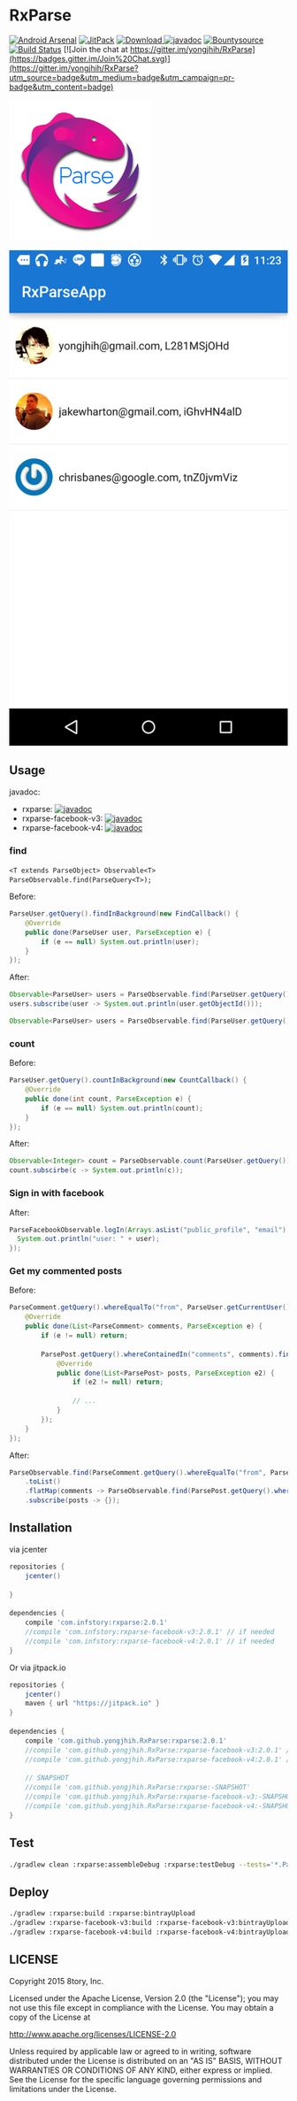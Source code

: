 # RxParse

[![Android Arsenal](https://img.shields.io/badge/Android%20Arsenal-RxParse-brightgreen.svg?style=flat)](http://android-arsenal.com/details/1/1670)
[![JitPack](https://img.shields.io/github/tag/yongjhih/RxParse.svg?label=JitPack)](https://jitpack.io/#yongjhih/RxParse)
[![Download](https://api.bintray.com/packages/yongjhih/maven/RxParse/images/download.svg) ](https://bintray.com/yongjhih/maven/RxParse/_latestVersion)
[![javadoc](https://img.shields.io/github/tag/yongjhih/RxParse.svg?label=javadoc)](https://jitpack.io/com/github/yongjhih/RxParse/rxparse/c3256ac553/javadoc/)
[![Bountysource](https://www.bountysource.com/badge/team?team_id=43965&style=bounties_posted)](https://www.bountysource.com/teams/8tory/bounties?utm_source=8tory&utm_medium=shield&utm_campaign=bounties_posted)
[![Build Status](https://travis-ci.org/yongjhih/RxParse.svg)](https://travis-ci.org/yongjhih/RxParse)
[![Join the chat at https://gitter.im/yongjhih/RxParse](https://badges.gitter.im/Join%20Chat.svg)](https://gitter.im/yongjhih/RxParse?utm_source=badge&utm_medium=badge&utm_campaign=pr-badge&utm_content=badge)
<!--[![javadoc.io](https://javadocio-badges.herokuapp.com/com.infstory/rxparse/badge.svg)](http://www.javadoc.io/doc/com.infstory/rxparse/)-->

[![rxparse.png](art/rxparse.png)](art/rxparse.png)

[![users.png](art/users.png)](art/users.png)

## Usage

javadoc:

* rxparse: [![javadoc](https://img.shields.io/github/tag/yongjhih/RxParse.svg?label=javadoc)](https://jitpack.io/com/github/yongjhih/RxParse/rxparse/c3256ac553/javadoc/)
* rxparse-facebook-v3: [![javadoc](https://img.shields.io/github/tag/yongjhih/RxParse.svg?label=javadoc)](https://jitpack.io/com/github/yongjhih/RxParse/rxparse-facebook-v3/c3256ac553/javadoc/)
* rxparse-facebook-v4: [![javadoc](https://img.shields.io/github/tag/yongjhih/RxParse.svg?label=javadoc)](https://jitpack.io/com/github/yongjhih/RxParse/rxparse-facebook-v4/c3256ac553/javadoc/)

<!--* rxparse: [![javadoc](https://img.shields.io/github/tag/yongjhih/RxParse.svg?label=javadoc)](https://jitpack.io/com/github/yongjhih/RxParse/rxparse/2.0.0/javadoc/)-->
<!--* rxparse-facebook-v3: [![javadoc](https://img.shields.io/github/tag/yongjhih/RxParse.svg?label=javadoc)](https://jitpack.io/com/github/yongjhih/RxParse/rxparse-facebook-v3/2.0.0/javadoc/)-->
<!--* rxparse-facebook-v4: [![javadoc](https://img.shields.io/github/tag/yongjhih/RxParse.svg?label=javadoc)](https://jitpack.io/com/github/yongjhih/RxParse/rxparse-facebook-v4/2.0.0/javadoc/)-->

<!--rxparse: [![javadoc.io](https://javadocio-badges.herokuapp.com/com.infstory/rxparse/badge.svg)](http://www.javadoc.io/doc/com.infstory/rxparse/)-->
<!--rxparse-facebook-v3 (ParseFacebookUtils v3): [![javadoc.io](https://javadocio-badges.herokuapp.com/com.infstory/rxparse-facebook-v3/badge.svg)](http://www.javadoc.io/doc/com.infstory/rxparse-facebook-v3/)-->
<!--rxparse-facebook-v4 (ParseFacebookUtils v4): [![javadoc.io](https://javadocio-badges.herokuapp.com/com.infstory/rxparse-facebook-v4/badge.svg)](http://www.javadoc.io/doc/com.infstory/rxparse-facebook-v4/)-->

### find

`<T extends ParseObject> Observable<T> ParseObservable.find(ParseQuery<T>);`

Before:

```java
ParseUser.getQuery().findInBackground(new FindCallback() {
    @Override
    public done(ParseUser user, ParseException e) {
        if (e == null) System.out.println(user);
    }
});
```

After:

```java
Observable<ParseUser> users = ParseObservable.find(ParseUser.getQuery());
users.subscribe(user -> System.out.println(user.getObjectId()));
```

```java
Observable<ParseUser> users = ParseObservable.find(ParseUser.getQuery().setLimit(1000));
```

### count


Before:

```java
ParseUser.getQuery().countInBackground(new CountCallback() {
    @Override
    public done(int count, ParseException e) {
        if (e == null) System.out.println(count);
    }
});
```

 After:

```java
Observable<Integer> count = ParseObservable.count(ParseUser.getQuery());
count.subscirbe(c -> System.out.println(c));
```

### Sign in with facebook

After:

```java
ParseFacebookObservable.logIn(Arrays.asList("public_profile", "email"), activity).subscribe(user -> {
  System.out.println("user: " + user);
});
```

### Get my commented posts

Before:

```java
ParseComment.getQuery().whereEqualTo("from", ParseUser.getCurrentUser()).findInBackground(new FindCallback<ParseComment> {
    @Override
    public done(List<ParseComment> comments, ParseException e) {
        if (e != null) return;

        ParsePost.getQuery().whereContainedIn("comments", comments).findInBackground(new FindCallback<ParsePost>() {
            @Override
            public done(List<ParsePost> posts, ParseException e2) {
                if (e2 != null) return;

                // ...
            }
        });
    }
});
```

After:

```java
ParseObservable.find(ParseComment.getQuery().whereEqualTo("from", ParseUser.getCurrentUser()))
    .toList()
    .flatMap(comments -> ParseObservable.find(ParsePost.getQuery().whereContainedIn("comments", comments)))
    .subscribe(posts -> {});
```

## Installation

via jcenter

```gradle
repositories {
    jcenter()

}

dependencies {
    compile 'com.infstory:rxparse:2.0.1'
    //compile 'com.infstory:rxparse-facebook-v3:2.0.1' // if needed
    //compile 'com.infstory:rxparse-facebook-v4:2.0.1' // if needed
}
```

Or via jitpack.io

```gradle
repositories {
    jcenter()
    maven { url "https://jitpack.io" }
}

dependencies {
    compile 'com.github.yongjhih.RxParse:rxparse:2.0.1'
    //compile 'com.github.yongjhih.RxParse:rxparse-facebook-v3:2.0.1' // if needed
    //compile 'com.github.yongjhih.RxParse:rxparse-facebook-v4:2.0.1' // if needed

    // SNAPSHOT
    //compile 'com.github.yongjhih.RxParse:rxparse:-SNAPSHOT'
    //compile 'com.github.yongjhih.RxParse:rxparse-facebook-v3:-SNAPSHOT' // if needed
    //compile 'com.github.yongjhih.RxParse:rxparse-facebook-v4:-SNAPSHOT' // if needed
}
```

## Test

```bash
./gradlew clean :rxparse:assembleDebug :rxparse:testDebug --tests='*.ParseObservableTest'
```

## Deploy

```bash
./gradlew :rxparse:build :rxparse:bintrayUpload
./gradlew :rxparse-facebook-v3:build :rxparse-facebook-v3:bintrayUpload
./gradlew :rxparse-facebook-v4:build :rxparse-facebook-v4:bintrayUpload
```

## LICENSE

Copyright 2015 8tory, Inc.

Licensed under the Apache License, Version 2.0 (the "License"); you may not use this file except in compliance with the License. You may obtain a copy of the License at

http://www.apache.org/licenses/LICENSE-2.0

Unless required by applicable law or agreed to in writing, software distributed under the License is distributed on an "AS IS" BASIS, WITHOUT WARRANTIES OR CONDITIONS OF ANY KIND, either express or implied. See the License for the specific language governing permissions and limitations under the License.
